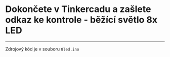 # Dokončete v Tinkercadu a zašlete odkaz ke kontrole - běžící světlo 8x LED

---

Zdrojový kód je v souboru `8led.ino`


